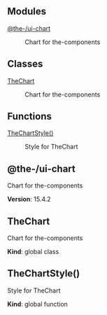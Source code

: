 <!--- Code generated by @the-/script-doc. DO NOT EDIT. -->

## Modules

<dl>
<dt><a href="#module_@the-/ui-chart">@the-/ui-chart</a></dt>
<dd><p>Chart for the-components</p>
</dd>
</dl>

## Classes

<dl>
<dt><a href="#TheChart">TheChart</a></dt>
<dd><p>Chart for the-components</p>
</dd>
</dl>

## Functions

<dl>
<dt><a href="#TheChartStyle">TheChartStyle()</a></dt>
<dd><p>Style for TheChart</p>
</dd>
</dl>

<a name="module_@the-/ui-chart"></a>

## @the-/ui-chart
Chart for the-components

**Version**: 15.4.2  
<a name="TheChart"></a>

## TheChart
Chart for the-components

**Kind**: global class  
<a name="TheChartStyle"></a>

## TheChartStyle()
Style for TheChart

**Kind**: global function  

